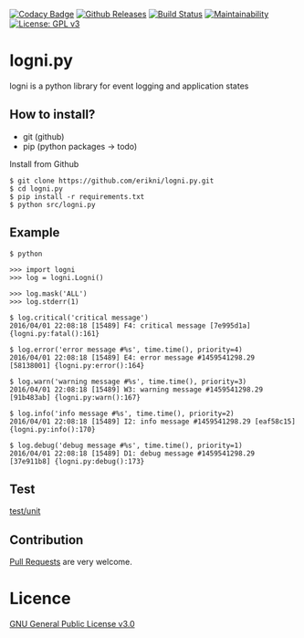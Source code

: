 [![Codacy Badge](https://api.codacy.com/project/badge/Grade/441b9bb67c0f4956b5d4bcfbe76e00c6)](https://www.codacy.com/manual/erikni/logni.py?utm_source=github.com&amp;utm_medium=referral&amp;utm_content=erikni/logni.py&amp;utm_campaign=Badge_Grade)
[![Github Releases](https://img.shields.io/github/downloads/atom/atom/latest/total.svg)](https://github.com/erikni/logni.py/releases)
[![Build Status](https://api.travis-ci.org/erikni/logni.py.svg?branch=develop)](http://travis-ci.org/erikni/logni.py)
[![Maintainability](https://api.codeclimate.com/v1/badges/27cb403386b704028bb5/maintainability)](https://codeclimate.com/github/erikni/logni.py/maintainability)
[![License: GPL v3](https://img.shields.io/badge/License-GPLv3-blue.svg)](LICENCE)

# logni.py
logni is a python library for event logging and application states

## How to install?
- git (github)
- pip (python packages -> todo)


Install from Github
```
$ git clone https://github.com/erikni/logni.py.git
$ cd logni.py
$ pip install -r requirements.txt
$ python src/logni.py
```

## Example

```
$ python

>>> import logni
>>> log = logni.Logni()

>>> log.mask('ALL')
>>> log.stderr(1)

$ log.critical('critical message')
2016/04/01 22:08:18 [15489] F4: critical message [7e995d1a] {logni.py:fatal():161}

$ log.error('error message #%s', time.time(), priority=4)
2016/04/01 22:08:18 [15489] E4: error message #1459541298.29 [58138001] {logni.py:error():164}

$ log.warn('warning message #%s', time.time(), priority=3)
2016/04/01 22:08:18 [15489] W3: warning message #1459541298.29 [91b483ab] {logni.py:warn():167}

$ log.info('info message #%s', time.time(), priority=2)
2016/04/01 22:08:18 [15489] I2: info message #1459541298.29 [eaf58c15] {logni.py:info():170}

$ log.debug('debug message #%s', time.time(), priority=1)
2016/04/01 22:08:18 [15489] D1: debug message #1459541298.29 [37e911b8] {logni.py:debug():173}
```

## Test

[test/unit](https://github.com/erikni/logni.py/tree/develop/test/unit)

## Contribution

[Pull Requests](https://github.com/erikni/logni.py/pulls) are very welcome.

# Licence

[GNU General Public License v3.0](LICENSE)
